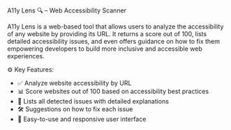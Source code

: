 A11y Lens 🔍 – Web Accessibility Scanner

A11y Lens is a web-based tool that allows users to analyze the accessibility of any website by providing its URL.
It returns a score out of 100, lists detailed accessibility issues, and even offers guidance on how to fix them
empowering developers to build more inclusive and accessible web experiences.

⚙️ Key Features:

- ✅ Analyze website accessibility by URL
- 📊 Score websites out of 100 based on accessibility best practices
- 🚫 Lists all detected issues with detailed explanations
- 🛠️ Suggestions on how to fix each issue
- 🎯 Easy-to-use and responsive user interface
